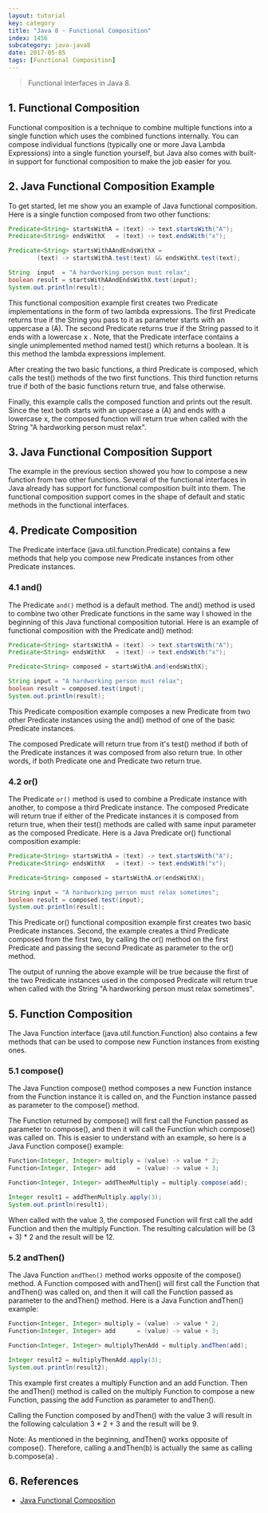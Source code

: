 ```yaml
---
layout: tutorial
key: category
title: "Java 8 - Functional Composition"
index: 1456
subcategory: java-java8
date: 2017-05-05
tags: [Functional Composition]
---
```


> Functional Interfaces in Java 8.

## 1. Functional Composition
Functional composition is a technique to combine multiple functions into a single function which uses the combined functions internally. You can compose individual functions (typically one or more Java Lambda Expressions) into a single function yourself, but Java also comes with built-in support for functional composition to make the job easier for you.

## 2. Java Functional Composition Example
To get started, let me show you an example of Java functional composition. Here is a single function composed from two other functions:
```java
Predicate<String> startsWithA = (text) -> text.startsWith("A");
Predicate<String> endsWithX   = (text) -> text.endsWith("x");

Predicate<String> startsWithAAndEndsWithX =
        (text) -> startsWithA.test(text) && endsWithX.test(text);

String  input  = "A hardworking person must relax";
boolean result = startsWithAAndEndsWithX.test(input);
System.out.println(result);
```
This functional composition example first creates two Predicate implementations in the form of two lambda expressions. The first Predicate returns true if the String you pass to it as parameter starts with an uppercase a (A). The second Predicate returns true if the String passed to it ends with a lowercase x . Note, that the Predicate interface contains a single unimplemented method named test() which returns a boolean. It is this method the lambda expressions implement.

After creating the two basic functions, a third Predicate is composed, which calls the test() methods of the two first functions. This third function returns true if both of the basic functions return true, and false otherwise.

Finally, this example calls the composed function and prints out the result. Since the text both starts with an uppercase a (A) and ends with a lowercase x, the composed function will return true when called with the String "A hardworking person must relax".

## 3. Java Functional Composition Support
The example in the previous section showed you how to compose a new function from two other functions. Several of the functional interfaces in Java already has support for functional composition built into them. The functional composition support comes in the shape of default and static methods in the functional interfaces.

## 4. Predicate Composition
The Predicate interface (java.util.function.Predicate) contains a few methods that help you compose new Predicate instances from other Predicate instances.
### 4.1 and()
The Predicate `and()` method is a default method. The and() method is used to combine two other Predicate functions in the same way I showed in the beginning of this Java functional composition tutorial. Here is an example of functional composition with the Predicate and() method:
```java
Predicate<String> startsWithA = (text) -> text.startsWith("A");
Predicate<String> endsWithX   = (text) -> text.endsWith("x");

Predicate<String> composed = startsWithA.and(endsWithX);

String input = "A hardworking person must relax";
boolean result = composed.test(input);
System.out.println(result);
```
This Predicate composition example composes a new Predicate from two other Predicate instances using the and() method of one of the basic Predicate instances.

The composed Predicate will return true from it's test() method if both of the Predicate instances it was composed from also return true. In other words, if both Predicate one and Predicate two return true.
### 4.2 or()
The Predicate `or()` method is used to combine a Predicate instance with another, to compose a third Predicate instance. The composed Predicate will return true if either of the Predicate instances it is composed from return true, when their test() methods are called with same input parameter as the composed Predicate. Here is a Java Predicate or() functional composition example:
```java
Predicate<String> startsWithA = (text) -> text.startsWith("A");
Predicate<String> endsWithX   = (text) -> text.endsWith("x");

Predicate<String> composed = startsWithA.or(endsWithX);

String input = "A hardworking person must relax sometimes";
boolean result = composed.test(input);
System.out.println(result);
```
This Predicate or() functional composition example first creates two basic Predicate instances. Second, the example creates a third Predicate composed from the first two, by calling the or() method on the first Predicate and passing the second Predicate as parameter to the or() method.

The output of running the above example will be true because the first of the two Predicate instances used in the composed Predicate will return true when called with the String "A hardworking person must relax sometimes".

## 5. Function Composition
The Java Function interface (java.util.function.Function) also contains a few methods that can be used to compose new Function instances from existing ones.
### 5.1 compose()
The Java Function compose() method composes a new Function instance from the Function instance it is called on, and the Function instance passed as parameter to the compose() method.

The Function returned by compose() will first call the Function passed as parameter to compose(), and then it will call the Function which compose() was called on. This is easier to understand with an example, so here is a Java Function compose() example:
```java
Function<Integer, Integer> multiply = (value) -> value * 2;
Function<Integer, Integer> add      = (value) -> value + 3;

Function<Integer, Integer> addThenMultiply = multiply.compose(add);

Integer result1 = addThenMultiply.apply(3);
System.out.println(result1);
```
When called with the value 3, the composed Function will first call the add Function and then the multiply Function. The resulting calculation will be (3 + 3) * 2 and the result will be 12.
### 5.2 andThen()
The Java Function `andThen()` method works opposite of the compose() method. A Function composed with andThen() will first call the Function that andThen() was called on, and then it will call the Function passed as parameter to the andThen() method. Here is a Java Function andThen() example:
```java
Function<Integer, Integer> multiply = (value) -> value * 2;
Function<Integer, Integer> add      = (value) -> value + 3;

Function<Integer, Integer> multiplyThenAdd = multiply.andThen(add);

Integer result2 = multiplyThenAdd.apply(3);
System.out.println(result2);
```
This example first creates a multiply Function and an add Function. Then the andThen() method is called on the multiply Function to compose a new Function, passing the add Function as parameter to andThen().

Calling the Function composed by andThen() with the value 3 will result in the following calculation
3 * 2 + 3 and the result will be 9.

Note: As mentioned in the beginning, andThen() works opposite of compose(). Therefore, calling a.andThen(b) is actually the same as calling b.compose(a) .

## 6. References
* [Java Functional Composition](http://tutorials.jenkov.com/java-functional-programming/functional-composition.html)
